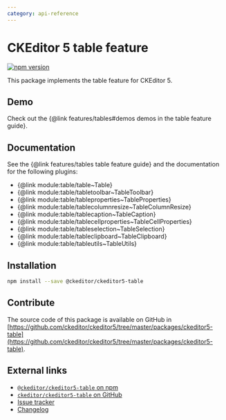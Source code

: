 ```yaml
---
category: api-reference
---
```


# CKEditor 5 table feature

[![npm version](https://badge.fury.io/js/%40ckeditor%2Fckeditor5-table.svg)](https://www.npmjs.com/package/@ckeditor/ckeditor5-table)

This package implements the table feature for CKEditor 5.

## Demo

Check out the {@link features/tables#demos demos in the table feature guide}.

## Documentation

See the {@link features/tables table feature guide} and the documentation for the following plugins:

* {@link module:table/table~Table}
* {@link module:table/tabletoolbar~TableToolbar}
* {@link module:table/tableproperties~TableProperties}
* {@link module:table/tablecolumnresize~TableColumnResize}
* {@link module:table/tablecaption~TableCaption}
* {@link module:table/tablecellproperties~TableCellProperties}
* {@link module:table/tableselection~TableSelection}
* {@link module:table/tableclipboard~TableClipboard}
* {@link module:table/tableutils~TableUtils}

## Installation

```bash
npm install --save @ckeditor/ckeditor5-table
```

## Contribute

The source code of this package is available on GitHub in [https://github.com/ckeditor/ckeditor5/tree/master/packages/ckeditor5-table](https://github.com/ckeditor/ckeditor5/tree/master/packages/ckeditor5-table).

## External links

* [`@ckeditor/ckeditor5-table` on npm](https://www.npmjs.com/package/@ckeditor/ckeditor5-table)
* [`ckeditor/ckeditor5-table` on GitHub](https://github.com/ckeditor/ckeditor5/tree/master/packages/ckeditor5-table)
* [Issue tracker](https://github.com/ckeditor/ckeditor5/issues)
* [Changelog](https://github.com/ckeditor/ckeditor5/blob/master/CHANGELOG.md)
